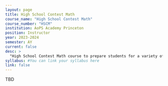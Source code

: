 ```yaml
---
layout: page
title: High School Contest Math
course_name: "High School Contest Math"
course_number: "HSCM"
institution: AoPS Academy Princeton
position: Instructor
year: 2023-2024
semester: AY
current: false
desc: >
  "High School Contest Math course to prepare students for a variety of math contests, including the AMC, AIME, and USAMO."
syllabus: #You can link your syllabus here
link: false
---
```


TBD
